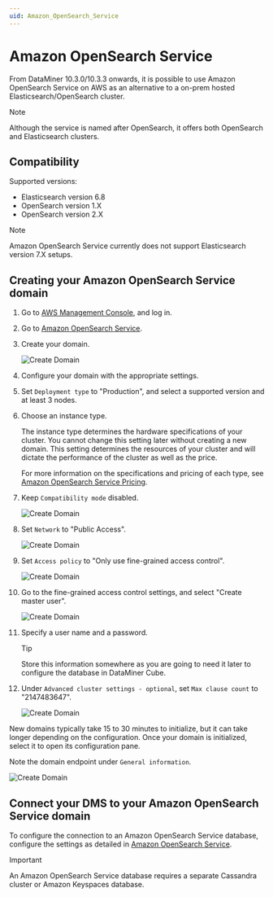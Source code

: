 ```yaml
---
uid: Amazon_OpenSearch_Service
---
```


# Amazon OpenSearch Service

From DataMiner 10.3.0/10.3.3 onwards, it is possible to use Amazon OpenSearch Service on AWS as an alternative to a on-prem hosted Elasticsearch/OpenSearch cluster.

> [!NOTE]
> Although the service is named after OpenSearch, it offers both OpenSearch and Elasticsearch clusters.

## Compatibility

Supported versions:

- Elasticsearch version 6.8
- OpenSearch version 1.X
- OpenSearch version 2.X

> [!NOTE]
> Amazon OpenSearch Service currently does not support Elasticsearch version 7.X setups.

## Creating your Amazon OpenSearch Service domain

1. Go to [AWS Management Console](https://aws.amazon.com/console/), and log in.

1. Go to [Amazon OpenSearch Service](https://aws.amazon.com/opensearch-service/).

1. Create your domain.

   ![Create Domain](~/user-guide/images/Amazon_OpenSearch_CreateDomain.png)

1. Configure your domain with the appropriate settings.

1. Set `Deployment type` to "Production", and select a supported version and at least 3 nodes.

1. Choose an instance type.

   The instance type determines the hardware specifications of your cluster. You cannot change this setting later without creating a new domain. This setting determines the resources of your cluster and will dictate the performance of the cluster as well as the price.

   For more information on the specifications and pricing of each type, see [Amazon OpenSearch Service Pricing](https://aws.amazon.com/opensearch-service/pricing/).

1. Keep `Compatibility mode` disabled.

   ![Create Domain](~/user-guide/images/Amazon_OpenSearch_DeploymentType.png)

1. Set `Network` to "Public Access".

   ![Create Domain](~/user-guide/images/Amazon_OpenSearch_Network.png)

1. Set `Access policy` to "Only use fine-grained access control".

   ![Create Domain](~/user-guide/images/Amazon_OpenSearch_AccessPolicy.png)

1. Go to the fine-grained access control settings, and select "Create master user".

   ![Create Domain](~/user-guide/images/Amazon_OpenSearch_MasterUser.png)

1. Specify a user name and a password.

   > [!TIP]
   > Store this information somewhere as you are going to need it later to configure the database in DataMiner Cube.

1. Under `Advanced cluster settings - optional`, set `Max clause count` to "2147483647".

   ![Create Domain](~/user-guide/images/Amazon_OpenSearch_MaxClauseCount.png)

New domains typically take 15 to 30 minutes to initialize, but it can take longer depending on the configuration. Once your domain is initialized, select it to open its configuration pane.

Note the domain endpoint under `General information`.

![Create Domain](~/user-guide/images/Amazon_OpenSearch_DomainEndpoint.png)

## Connect your DMS to your Amazon OpenSearch Service domain

To configure the connection to an Amazon OpenSearch Service database, configure the settings as detailed in [Amazon OpenSearch Service](xref:Configuring_the_database_settings_in_Cube#amazon-opensearch-service).

> [!IMPORTANT]
> An Amazon OpenSearch Service database requires a separate Cassandra cluster or Amazon Keyspaces database.
